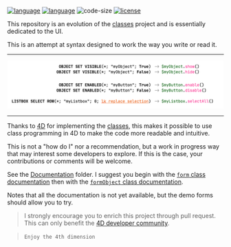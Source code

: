 [![language](https://img.shields.io/static/v1?label=language&message=4d&color=blue)](https://developer.4d.com/)
[![language](https://img.shields.io/github/languages/top/vdelachaux/UI-with-Class.svg)](https://developer.4d.com/)
![code-size](https://img.shields.io/github/languages/code-size/vdelachaux/UI-with-Class.svg)
[![license](https://img.shields.io/github/license/vdelachaux/UI-with-Class)](LICENSE)

This repository is an evolution of the [classes](https://github.com/vdelachaux/classes) project and is essentially dedicated to the UI.

This is an attempt at syntax designed to work the way you write or read it.

_____
<img src="Documentation/readme.png">


_____
Thanks to [4D](https://4d.com) for implementing the [classes](https://developer.4d.com/docs/19/en/Concepts/classes.html), this makes it possible to use class programming in 4D to make the code more readable and intuitive.

This is not a "how do I" nor a recommendation, but a work in progress way that may interest some developers to explore. If this is the case,  your contributions or comments will be welcome.

See the [Documentation](Documentation/Classes/) folder. I suggest you begin with the [`form` class documentation](Documentation/Classes/form.md) then with the [`formObject` class documentation](Documentation/Classes/formObject.md).

Notes that all the documentation is not yet available, but the demo forms should allow you to try.
	
> I strongly encourage you to enrich this project through pull request. This can only benefit the [4D developer community](https://discuss.4d.com). 
	
> `Enjoy the 4th dimension`


